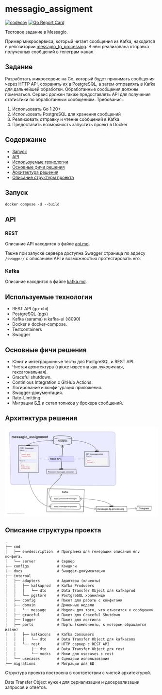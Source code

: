 # messagio_assigment

[![codecov](https://codecov.io/gh/Kugeki/messagio_assignment/graph/badge.svg?token=6E9HFZFGYK)](https://codecov.io/gh/Kugeki/messagio_assignment)
[![Go Report Card](https://goreportcard.com/badge/github.com/Kugeki/messagio_assignment)](https://goreportcard.com/report/github.com/Kugeki/messagio_assignment)


Тестовое задание в Messagio. 

Пример микросервиса, который 
читает сообщения из Kafka, находится в репозитории
[messagio_tg_processing](https://github.com/Kugeki/messagio_tg_processing).
В нём реализована отправка полученных сообщений в
телеграм-канал.

## Задание
Разработать микросервис на Go, который будет принимать сообщения через HTTP API, сохранять их в PostgreSQL, а затем отправлять в Kafka для дальнейшей обработки. Обработанные сообщения должны помечаться. Сервис должен также предоставлять API для получения статистики по обработанным сообщениям.
Требования:
1.	Использовать Go 1.20+
2.	Использовать PostgreSQL для хранения сообщений
3.	Реализовать отправку и чтение сообщений в Kafka
4.	Предоставить возможность запустить проект в Docker

## Содержание
- [Запуск](#запуск)
- [API](#api)
- [Используемые технологии](#используемые-технологии)
- [Основные фичи решения](#основные-фичи-решения)
- [Архитектура решения](#архитектура-решения)
- [Описание структуры проекта](#описание-структуры-проекта)

## Запуск
```
docker compose -d --build
```

## API
### REST
Описание API находится в файле [api.md](api.md).

Также при запуске сервера доступна Swagger страница по адресу
`/swagger/` с описанием API и возможностью протестировать его.

### Kafka
Описание находится в файле [kafka.md](kafka.md).

## Используемые технологии
- REST API (go-chi)
- PostgreSQL (pgx)
- Kafka (sarama) и kafka-ui (:8090)
- Docker и docker-compose.
- Testcontainers
- Swagger

## Основные фичи решения
- Юнит и интеграционные тесты для PostgreSQL и REST API.
- Чистая архитектура (также известна как луковичная, гексагональная).
- Graceful shutdown.
- Continious Integration с GitHub Actions.
- Логирование и конфигурация приложения.
- Swagger-документация.
- Rate-Limitting.
- Миграции БД и сетап топиков у брокера сообщений.


## Архитектура решения
![Архитектура решения](messagio_architecture.jpg)

## Описание структуры проекта
    .
    ├── cmd
    │   ├── envdescription  # Программа для генерации описания env конфига.
    │   └── server          # Сервер
    ├── configs             # Конфиги
    ├── docs                # Swagger-документация
    ├── internal
    │   ├── adapters        # Адаптеры (клиенты)
    │   │   ├── kafkaprod   # Kafka Producers
    │   │   │   └── dto     # Data Transfer Object для kafkaprod
    │   │   └── pgstore     # PostgreSQL хранилище
    │   ├── config          # Пакет для работы с конфигами
    │   ├── domain          # Доменные модели
    │   │   └── message     # Модели для того, что относится к сообщению
    │   ├── graceful        # Пакет для Graceful Shutdown
    │   ├── logger          # Пакет для логгинга
    │   ├── ports           # Порты (компоненты, к которым обращаются извне)
    │   │   ├── kafkacons   # Kafka Consumers
    │   │   │   └── dto     # Data Transfer Object для kafkacons
    │   │   └── rest        # HTTP сервер с REST API
    │   │       ├── dto     # Data Transfer Object для rest
    │   │       └── mocks   # Моки для usecases в rest
    │   └── usecases        # Сценарии использования
    └── migrations          # Миграции для БД

Структура проекта построена в соответствии с чистой 
архитектурой.


Data Transfer Object нужен для сериализации и десереализации
запросов и ответов.